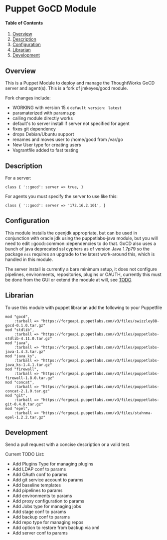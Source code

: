 # Puppet GoCD Module

#### Table of Contents

 1. [Overview](#overview)
 2. [Description](#description)
 3. [Configuration](#configuration)
 4. [Librarian](#librarian)
 5. [Development](#development)

## Overview

This is a Puppet Module to deploy and manage the ThoughtWorks GoCD server and agent(s). This is a fork of jmkeyes/gocd module. 

Fork changes include:
  * WORKING with version 15.x ```default version: latest``` 
  * paramaterized with params.pp
  * calling module directly works
  * default's to server install if server not specified for agent
  * fixes git dependency
  * drops Debian/Ubuntu support
  * renames and moves user to /home/gocd from /var/go
  * New User type for creating users
  * Vagrantfile added to fast testing

## Description

For a server: 
```
class { '::gocd': server => true, }
``` 

For agents you must specify the server to use like this:
```
class { '::gocd': server => '172.16.2.101', }
```

## Configuration

This module installs the openjdk appropriate, but can be used in conjunction with oracle jdk using the puppetlabs-java  module, but you will need to edit ::gocd::common::dependencies to do that. GoCD also uses a bunch of java deprecated ssl cyphers as of version Java 1.7p79 so the package ```nss``` requires an upgrade to the latest work-around this, which is handled in this module.

The server install is currently a bare minimum setup, it does not configure pipelines, environments, repositories, plugins or OAUTH, currently this must be done from the GUI or extend the module at will, see [TODO](#development).

## Librarian

To use this module with puppet librarian add the following to your Puppetfile

```
mod "gocd",
    :tarball => "https://forgeapi.puppetlabs.com/v3/files/swizzley88-gocd-0.1.0.tar.gz"
mod "stdlib",
    :tarball => "https://forgeapi.puppetlabs.com/v3/files/puppetlabs-stdlib-4.11.0.tar.gz"
mod "java",
    :tarball => "https://forgeapi.puppetlabs.com/v3/files/puppetlabs-java-1.4.3.tar.gz"
mod "java_ks",
    :tarball => "https://forgeapi.puppetlabs.com/v3/files/puppetlabs-java_ks-1.4.1.tar.gz"
mod "firewall",
    :tarball => "https://forgeapi.puppetlabs.com/v3/files/puppetlabs-firewall-1.8.0.tar.gz"
mod "concat",
    :tarball => "https://forgeapi.puppetlabs.com/v3/files/puppetlabs-concat-2.1.0.tar.gz"
mod "git",
    :tarball => "https://forgeapi.puppetlabs.com/v3/files/puppetlabs-git-0.4.0.tar.gz"
mod "epel",
    :tarball => "https://forgeapi.puppetlabs.com/v3/files/stahnma-epel-1.2.2.tar.gz"
```

## Development

Send a pull request with a concise description or a valid test. 

Current TODO List:

  * Add Plugins Type for managing plugins
  * Add LDAP conf to params
  * Add OAuth conf to params
  * Add git service account to params
  * Add baseline templates
  * Add pipelines to params
  * Add environments to params
  * Add proxy configuration to params
  * Add Jobs type for managing jobs
  * Add stage conf to params
  * Add backup conf to params
  * Add repo type for managing repos
  * Add option to restore from backup via xml
  * Add server conf to params

